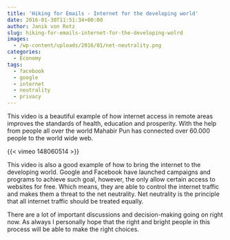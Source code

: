 ```yaml
---
title: 'Hiking for Emails - Internet for the developing world'
date: 2016-01-30T11:51:34+00:00
author: Janik von Rotz
slug: hiking-for-emails-internet-for-the-developing-wolrd
images:
  - /wp-content/uploads/2016/01/net-neutrality.png
categories:
  - Economy
tags:
  - facebook
  - google
  - internet
  - neutrality
  - privacy
---
```

This video is a beautiful example of how internet access in remote areas improves the standards of health, education and prosperity. With the help from people all over the world Mahabir Pun has connected over 60.000 people to the world wide web.

{{< vimeo 148060514 >}}

This video is also a good example of how to bring the internet to the developing world. Google and Facebook have launched campaigns and programs to achieve such goal, however, the only allow certain access to websites for free. Which means, they are able to control the internet traffic and makes them a threat to the net neutrality. Net neutrality is the principle that all internet traffic should be treated equally.

There are a lot of important discussions and decision-making going on right now. As always I personally hope that the right and bright people in this process will be able to make the right choices.